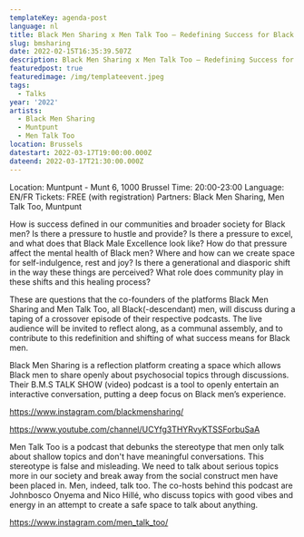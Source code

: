 ```yaml
---
templateKey: agenda-post
language: nl
title: Black Men Sharing x Men Talk Too – Redefining Success for Black Men
slug: bmsharing
date: 2022-02-15T16:35:39.507Z
description: Black Men Sharing x Men Talk Too – Redefining Success for Black Men
featuredpost: true
featuredimage: /img/templateevent.jpeg
tags:
  - Talks
year: '2022'
artists:
  - Black Men Sharing
  - Muntpunt
  - Men Talk Too
location: Brussels
datestart: 2022-03-17T19:00:00.000Z
dateend: 2022-03-17T21:30:00.000Z
---
```

Location: Muntpunt - Munt 6, 1000 Brussel
Time: 20:00-23:00
Language: EN/FR
Tickets: FREE (with registration)
Partners: Black Men Sharing, Men Talk Too, Muntpunt

How is success defined in our communities and broader society for Black men? Is there a pressure to hustle and provide? Is there a pressure to excel, and what does that Black Male Excellence look like? How do that pressure affect the mental health of Black men? Where and how can we create space for self-indulgence, rest and joy? Is there a generational and diasporic shift in the way these things are perceived? What role does community play in these shifts and this healing process?

These are questions that the co-founders of the platforms Black Men Sharing and Men Talk Too, all Black(-descendant) men, will discuss during a taping of a crossover episode of their respective podcasts. The live audience will be invited to reflect along, as a communal assembly, and to contribute to this redefinition and shifting of what success means for Black men.

Black Men Sharing is a reflection platform creating a space which allows Black men to share openly about psychosocial topics through discussions. Their B.M.S TALK SHOW (video) podcast is a tool to openly entertain an interactive conversation, putting a deep focus on Black men’s experience.

https://www.instagram.com/blackmensharing/

https://www.youtube.com/channel/UCYfg3THYRvyKTSSForbuSaA

Men Talk Too is a podcast that debunks the stereotype that men only talk about shallow topics and don't have meaningful conversations. This stereotype is false and misleading. We need to talk about serious topics more in our society and break away from the social construct men have been placed in. Men, indeed, talk too. The co-hosts behind this podcast are Johnbosco Onyema and Nico Hillé, who discuss topics with good vibes and energy in an attempt to create a safe space to talk about anything.

https://www.instagram.com/men_talk_too/
